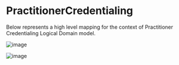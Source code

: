 # PractitionerCredentialing
Below represents a high level mapping for the context of Practitioner Credentialing Logical Domain model.



![image](https://github.com/alpivonka/PractitionerCredentialing/assets/4975072/79646c9b-1588-4212-a4b3-9a061239cbab)

![image](https://github.com/alpivonka/PractitionerCredentialing/assets/4975072/3f738117-559c-4852-a75c-0db521ca61fb)
